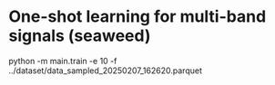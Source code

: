 # One-shot learning for multi-band signals (seaweed)

python -m main.train  -e 10 -f ../dataset/data_sampled_20250207_162620.parquet